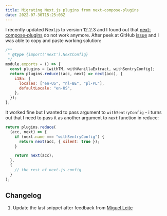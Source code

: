 ```yaml
---
title: Migrating Next.js plugins from next-compose-plugins
date: 2022-07-30T15:25:03Z
---
```


I recently updated Next.js to version 12.2.3 and I found out that [next-compose-plugins](https://github.com/cyrilwanner/next-compose-plugins) do not work anymore. After peek at GitHub [issue](https://github.com/hashicorp/next-mdx-enhanced/issues/18#issuecomment-859167393) and I was able to copy and paste working solution:

```js
/**
 * @type {import('next').NextConfig}
 */
module.exports = () => {
  const plugins = [withTM, withVanillaExtract, withSentryConfig];
  return plugins.reduce((acc, next) => next(acc), {
    i18n: {
      locales: ["en-US", "nl-BE", "pl-PL"],
      defaultLocale: "en-US",
    },
  });
};
```

It worked fine but I wanted to pass argument to `withSentryConfig` - i turns out that I need to pass it as another argument to `next` function in reduce:

```js
return plugins.reduce(
  (acc, next) => {
    if (next.name === "withSentryConfig") {
      return next(acc, { silent: true });
    }

    return next(acc);
  },
  {
    // the rest of next.js config
  }
);
```

## Changelog

1. Update the last snippet after feedback from [Miguel Leite
   ](https://dev.to/miguelacleite/comment/21g7l)
